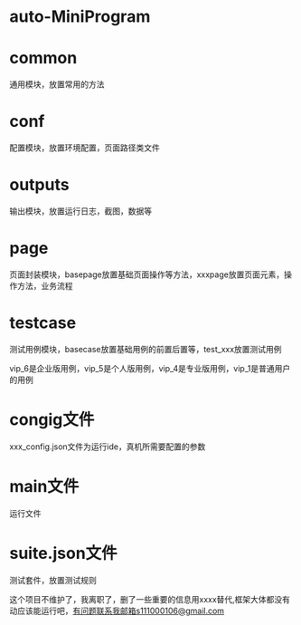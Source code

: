 # auto-MiniProgram

# common
通用模块，放置常用的方法
# conf
配置模块，放置环境配置，页面路径类文件
# outputs
输出模块，放置运行日志，截图，数据等
# page
页面封装模块，basepage放置基础页面操作等方法，xxxpage放置页面元素，操作方法，业务流程
# testcase
测试用例模块，basecase放置基础用例的前置后置等，test_xxx放置测试用例

vip_6是企业版用例，vip_5是个人版用例，vip_4是专业版用例，vip_1是普通用户的用例
# congig文件
xxx_config.json文件为运行ide，真机所需要配置的参数
# main文件
运行文件
# suite.json文件
测试套件，放置测试规则

这个项目不维护了，我离职了，删了一些重要的信息用xxxx替代,框架大体都没有动应该能运行吧，有问题联系我邮箱s111000106@gmail.com

